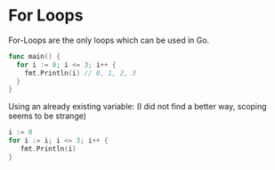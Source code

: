 # For Loops

For-Loops are the only loops which can be used in Go.

```go
func main() {
  for i := 0; i <= 3; i++ {
    fmt.Println(i) // 0, 1, 2, 3
  }
}
```

Using an already existing variable: (I did not find a better way, scoping seems to be strange)

```go
i := 0
for i := i; i <= 3; i++ {
   fmt.Println(i)
}
```